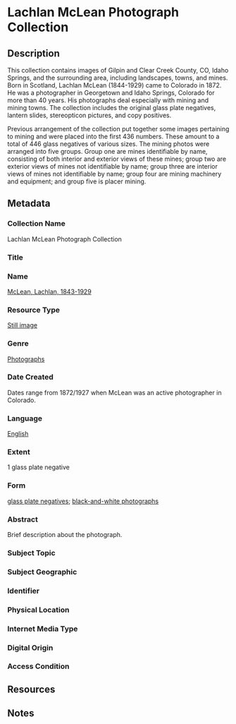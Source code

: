 # Lachlan McLean Photograph Collection
## Description
This collection contains images of Gilpin and Clear Creek County, CO, Idaho Springs, and the surrounding area, including landscapes, towns, and mines. Born in Scotland, Lachlan McLean (1844-1929) came to Colorado in 1872. He was a photographer in Georgetown and Idaho Springs, Colorado for more than 40 years. His photographs deal especially with mining and mining towns. The collection includes the original glass plate negatives, lantern slides, stereopticon pictures, and copy positives.

Previous arrangement of the collection put together some images pertaining to mining and were placed into the first 436 numbers. These amount to a total of 446 glass negatives of various sizes. The mining photos were arranged into five groups. Group one are mines identifiable by name, consisting of both interior and exterior views of these mines; group two are exterior views of mines not identifiable by name; group three are interior views of mines not identifiable by name; group four are mining machinery and equipment; and group five is placer mining.
## Metadata
### Collection Name
Lachlan McLean Photograph Collection
### Title
### Name
[McLean, Lachlan, 1843-1929](http://id.worldcat.org/fast/49182)
### Resource Type
[Still image](http://id.loc.gov/vocabulary/resourceTypes/img)
### Genre
[Photographs](http://id.loc.gov/authorities/genreForms/gf2017027249)
### Date Created
Dates range from 1872/1927 when McLean was an active photographer in Colorado.
### Language
[English](http://id.loc.gov/vocabulary/iso639-2/eng)
### Extent
1 glass plate negative
### Form
[glass plate negatives](http://vocab.getty.edu/page/aat/300393160); [black-and-white photographs](http://vocab.getty.edu/page/aat/300128347)
### Abstract
Brief description about the photograph.
### Subject Topic
### Subject Geographic
### Identifier
### Physical Location
### Internet Media Type
### Digital Origin
### Access Condition
## Resources
## Notes
